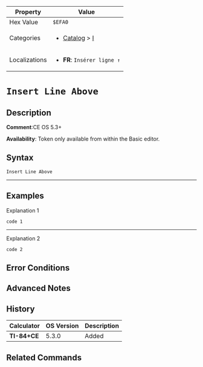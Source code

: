 | Property      | Value |
|---------------|-------|
| Hex Value     | `$EFA0`|
| Categories    | <ul><li>[Catalog](../categories/Catalog.md) > [I](../categories/Catalog.md#I)</li></ul> |
| Localizations | <ul><li><b>FR</b>: `Insérer ligne ↑`</li></ul> |

# `Insert Line Above`

## Description


<b>Comment</b>:CE OS 5.3+

<b>Availability</b>: Token only available from within the Basic editor.

## Syntax
`Insert Line Above`

<hr>

## Examples

Explanation 1
```ti-basic
code 1
```
---
Explanation 2
```ti-basic
code 2
```

## Error Conditions


## Advanced Notes


## History
| Calculator | OS Version | Description |
|------------|------------|-------------|
| <b>TI-84+CE</b> | 5.3.0 | Added

## Related Commands

    
